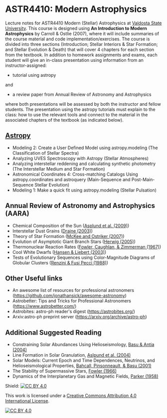 # ASTR4410: Modern Astrophysics 
Lecture notes for ASTR4410 Modern (Stellar) Astrophysics at [Valdosta State University](https://www.valdosta.edu/phy/).  This course is designed using **An Introduction to Modern Astrophysics** by Carroll & Ostlie (2007), where it will include summaries of the course material and code implementation/exercises.  The course is divided into three sections (Introduction; Stellar Interiors & Star Formation; and Stellar Evolution & Death) that will cover 4 chapters for each section from the textbook.  In addition to homework assignments and exams, each student will give an in-class presentation using information from an instructor-assigned:

- tutorial using astropy

and

- a review paper from Annual Review of Astronomy and Astrophysics

where both presentations will be assessed by both the instructor and fellow students.  The presentation using the astropy tutorials must explain to the class: how to use the relevant tools and connect to the material in the associated chapters of the textbook (as indicated below).

## [Astropy](https://learn.astropy.org/) 
- Modeling 2: Create a User Defined Model using astropy.modeling (The Classification of Stellar Spectra)
- Analyzing UVES Spectroscopy with Astropy (Stellar Atmospheres)
- Analyzing interstellar reddening and calculating synthetic photometry (The Interstellar Medium and Star Formation)
- Astronomical Coordinates 4: Cross-matching Catalogs Using astropy.coordinates and astroquery (Main-Sequence and Post-Main-Sequence Stellar Evolution)
- Modeling 1: Make a quick fit using astropy.modeling (Stellar Pulsation)


## Annual Review of Astronomy and Astrophysics (AARA)
- Chemical Composition of the Sun ([Asplund et al. (2009)](https://ui.adsabs.harvard.edu/abs/2009ARA%26A..47..481A/abstract))
- Interstellar Dust Grains ([Draine (2003)](https://ui.adsabs.harvard.edu/abs/2003ARA%26A..41..241D/abstract))
- Theory of Star Formation ([McKee and Ostriker (2007)](https://ui.adsabs.harvard.edu/abs/2007ARA%26A..45..565M/abstract))
- Evolution of Asymptotic Giant Branch Stars ([Herwig (2005)](https://ui.adsabs.harvard.edu/abs/2005ARA%26A..43..435H/abstract))
- Thermonuclear Reaction Rates ([Fowler, Caughlan, & Zimmerman (1967)](https://ui.adsabs.harvard.edu/abs/1967ARA%26A...5..525F/abstract))
- Cool White Dwarfs ([Hansen & Liebert (2003)](https://ui.adsabs.harvard.edu/abs/2003ARA%26A..41..465H/abstract))
- Tests of Evolutionary Sequences using Color-Magnitude Diagrams of Globular Clusters ([Renzini & Fusi Pecci (1988)](https://ui.adsabs.harvard.edu/abs/1988ARA%26A..26..199R/abstract))

## Other Useful links
- An awesome list of resources for professional astronomers (https://github.com/jonathansick/awesome-astronomy)
- Astrobetter: Tips and Tricks for Professional Astronomers (https://www.astrobetter.com/)
- Astrobites: astro-ph reader's digest (https://astrobites.org/)
- Arxiv:astro-ph preprint server (https://arxiv.org/archive/astro-ph)

## Additional Suggested Reading
- Constraining Solar Abundances Using Helioseismology,  [Basu & Antia (2004)](https://ui.adsabs.harvard.edu/abs/2004ApJ...606L..85B/abstract)
- Line Formation in Solar Granulation, [Aslpund et al. (2004)](https://ui.adsabs.harvard.edu/abs/2004A%26A...417..751A/abstract)
- Solar Models: Current Epoch and Time Dependences, Neutrinos, and Helioseismological Properties, [Bahcall, Pinsonneault, & Basu (2001)](https://ui.adsabs.harvard.edu/abs/2001ApJ...555..990B/abstract)
- The Stability of Supermassive Stars, [Fowler (1966)](https://ui.adsabs.harvard.edu/abs/1966ApJ...144..180F/abstract)
- Dynamics of the Interplanetary Gas and Magnetic Fields, [Parker (1958)](https://ui.adsabs.harvard.edu/abs/1958ApJ...128..664P/abstract)

Shield: [![CC BY 4.0][cc-by-shield]][cc-by]

This work is licensed under a
[Creative Commons Attribution 4.0 International License][cc-by].

[![CC BY 4.0][cc-by-image]][cc-by]

[cc-by]: http://creativecommons.org/licenses/by/4.0/
[cc-by-image]: https://i.creativecommons.org/l/by/4.0/88x31.png
[cc-by-shield]: https://img.shields.io/badge/License-CC%20BY%204.0-lightgrey.svg